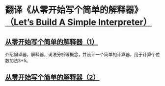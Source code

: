 # 翻译《从零开始写个简单的解释器》[（Let’s Build A Simple Interpreter）](https://ruslanspivak.com/lsbasi-part1/)

## [从零开始写个简单的解释器（1）](./Let’s_Build_A_Simple_Interpreter_Part_1.md)
介绍编译器，解释器，词法分析等概念，并设计一个简单的计算器，用于计算个位数加法3+5。

## [从零开始写个简单的解释器（2）](./Let’s_Build_A_Simple_Interpreter_Part_2.md)
